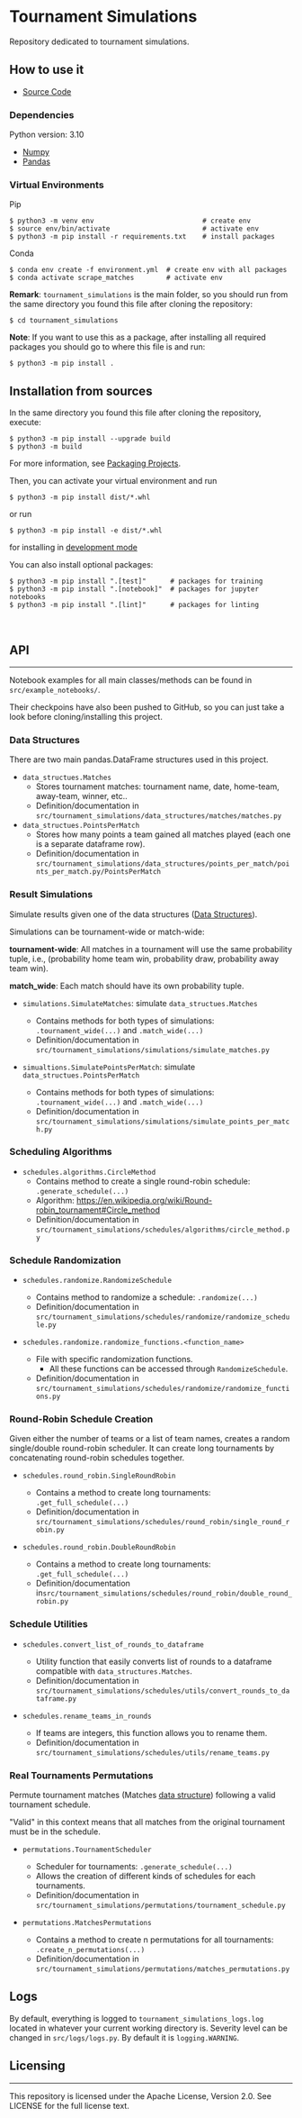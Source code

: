 # Tournament Simulations
Repository dedicated to tournament simulations.

## **How to use it**

- [Source Code](https://github.com/EstefanoB/tournament_simulations)

### **Dependencies**

Python version: 3.10

- [Numpy](https://numpy.org/)
- [Pandas](https://pandas.pydata.org/)

### **Virtual Environments**

Pip

```
$ python3 -m venv env                           # create env
$ source env/bin/activate                       # activate env
$ python3 -m pip install -r requirements.txt    # install packages
```

Conda

```
$ conda env create -f environment.yml  # create env with all packages
$ conda activate scrape_matches        # activate env
```

**Remark**: `tournament_simulations` is the main folder, so you should run from the same directory
you found this file after cloning the repository:

```
$ cd tournament_simulations
```

**Note**: If you want to use this as a package, after installing all required packages you should go to where this file is and run:

```
$ python3 -m pip install .
```

## Installation from sources
In the same directory you found this file after cloning the repository, execute:

```
$ python3 -m pip install --upgrade build
$ python3 -m build
```

For more information, see [Packaging Projects](https://packaging.python.org/en/latest/tutorials/packaging-projects/).

Then, you can activate your virtual environment and run

```
$ python3 -m pip install dist/*.whl
```

or run

```
$ python3 -m pip install -e dist/*.whl
```

for installing in [development mode](https://pip.pypa.io/en/latest/cli/pip_install/#install-editable)

You can also install optional packages:

```
$ python3 -m pip install ".[test]"      # packages for training
$ python3 -m pip install ".[notebook]"  # packages for jupyter notebooks
$ python3 -m pip install ".[lint]"      # packages for linting
```

<br>

## **API**
---

Notebook examples for all main classes/methods can be found in `src/example_notebooks/`. 

Their checkpoins have also been pushed to GitHub, so you can just take a look before cloning/installing this project.

### **Data Structures**

There are two main pandas.DataFrame structures used in this project.

- `data_structues.Matches`
    - Stores tournament matches: tournament name, date, home-team, away-team, winner, etc..
    - Definition/documentation in `src/tournament_simulations/data_structures/matches/matches.py`
- `data_structues.PointsPerMatch`
    - Stores how many points a team gained all matches played (each one is a separate dataframe row).
    - Definition/documentation in `src/tournament_simulations/data_structures/points_per_match/points_per_match.py/PointsPerMatch`

### **Result Simulations**

Simulate results given one of the data structures ([Data Structures](#data-structures)).

Simulations can be tournament-wide or match-wide:

**tournament-wide**: All matches in a tournament will use the same probability tuple, i.e., (probability home team win, probability draw, probability away team win).

**match_wide**: Each match should have its own probability tuple.

- `simulations.SimulateMatches`: simulate `data_structues.Matches`
    - Contains methods for both types of simulations: `.tournament_wide(...)` and `.match_wide(...)`
    - Definition/documentation in `src/tournament_simulations/simulations/simulate_matches.py`

- `simualtions.SimulatePointsPerMatch`: simulate `data_structues.PointsPerMatch`
    - Contains methods for both types of simulations: `.tournament_wide(...)` and `.match_wide(...)`
    - Definition/documentation in `src/tournament_simulations/simulations/simulate_points_per_match.py`

### **Scheduling Algorithms**

- `schedules.algorithms.CircleMethod`
    - Contains method to create a single round-robin schedule: `.generate_schedule(...)`
    - Algorithm: https://en.wikipedia.org/wiki/Round-robin_tournament#Circle_method
    - Definition/documentation in `src/tournament_simulations/schedules/algorithms/circle_method.py`

### **Schedule Randomization**

- `schedules.randomize.RandomizeSchedule`
    - Contains method to randomize a schedule: `.randomize(...)`
    - Definition/documentation in `src/tournament_simulations/schedules/randomize/randomize_schedule.py`

- `schedules.randomize.randomize_functions.<function_name>`
    - File with specific randomization functions.
        - All these functions can be accessed through `RandomizeSchedule`.
    - Definition/documentation in `src/tournament_simulations/schedules/randomize/randomize_functions.py`

### **Round-Robin Schedule Creation**

Given either the number of teams or a list of team names, creates a random single/double round-robin scheduler. It can create long tournaments by concatenating round-robin schedules together.

- `schedules.round_robin.SingleRoundRobin`
    - Contains a method to create long tournaments: `.get_full_schedule(...)`
    - Definition/documentation in `src/tournament_simulations/schedules/round_robin/single_round_robin.py`

- `schedules.round_robin.DoubleRoundRobin`
    - Contains a method to create long tournaments: `.get_full_schedule(...)`
    - Definition/documentation in`src/tournament_simulations/schedules/round_robin/double_round_robin.py`

### **Schedule Utilities**

- `schedules.convert_list_of_rounds_to_dataframe`
    - Utility function that easily converts list of rounds to a dataframe compatible with `data_structures.Matches`.
    - Definition/documentation in `src/tournament_simulations/schedules/utils/convert_rounds_to_dataframe.py`

- `schedules.rename_teams_in_rounds`
    - If teams are integers, this function allows you to rename them.
    - Definition/documentation in `src/tournament_simulations/schedules/utils/rename_teams.py`

### **Real Tournaments Permutations**

Permute tournament matches (Matches [data structure](#data-structures)) following a valid tournament schedule.

"Valid" in this context means that all matches from the original tournament must be in the schedule. 

- `permutations.TournamentScheduler`
    - Scheduler for tournaments: `.generate_schedule(...)`
    - Allows the creation of different kinds of schedules for each tournaments.
    - Definition/documentation in `src/tournament_simulations/permutations/tournament_schedule.py`

- `permutations.MatchesPermutations`
    - Contains a method to create n permutations for all tournaments: `.create_n_permutations(...)`
    - Definition/documentation in `src/tournament_simulations/permutations/matches_permutations.py`

## **Logs**

By default, everything is logged to `tournament_simulations_logs.log` located in whatever your current working directory is. 
Severity level can be changed in `src/logs/logs.py`. By default it is `logging.WARNING`.

## **Licensing**
---

This repository is licensed under the Apache License, Version 2.0. See LICENSE for the full license text.
